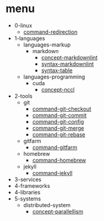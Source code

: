 # menu

- 0-linux
  - [command-redirection](./0-linux/command-redirection.md)
- 1-languages
  - languages-markup
    - markdown
      - [concept-markdownlint](./1-languages/languages-markup/markdown/concept-markdownlint.md)
      - [syntax-markdownlint](./1-languages/languages-markup/markdown/syntax-markdownlint.md)
      - [syntax-table](./1-languages/languages-markup/markdown/syntax-table.md)
  - languages-programming
    - cuda
      - [concept-nccl](./1-languages/languages-programming/cuda/concept-nccl.md)
- 2-tools
  - git
    - [command-git-checkout](./2-tools/git/command-git-checkout.md)
    - [command-git-commit](./2-tools/git/command-git-commit.md)
    - [command-git-config](./2-tools/git/command-git-config.md)
    - [command-git-merge](./2-tools/git/command-git-merge.md)
    - [command-git-rebase](./2-tools/git/command-git-rebase.md)
  - gitfarm
    - [command-gitfarm](./2-tools/gitfarm/command-gitfarm.md)
  - homebrew
    - [command-homebrew](./2-tools/homebrew/command-homebrew.md)
  - jekyll
    - [command-jekyll](./2-tools/jekyll/command-jekyll.md)
- 3-services
- 4-frameworks
- 4-libraries
- 5-systems
  - distributed-system
    - [concept-parallellism](./5-systems/distributed-system/concept-parallelism.md)
